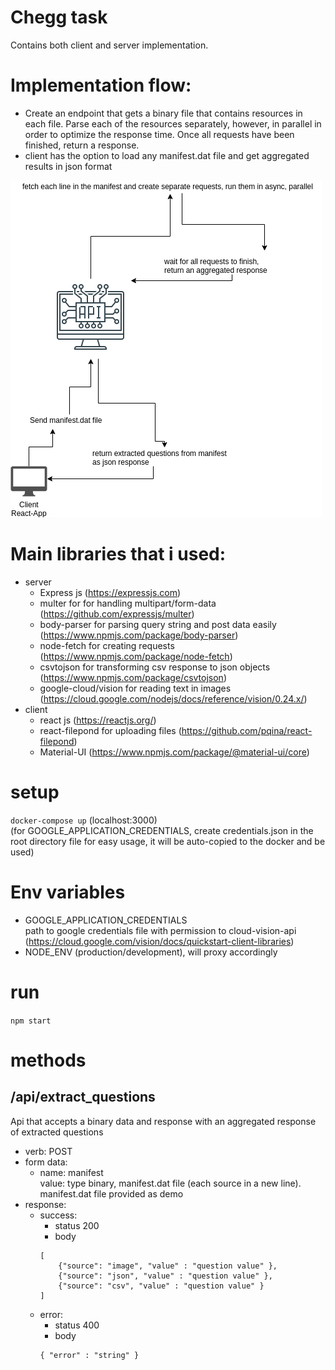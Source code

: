 # Chegg task
Contains both client and server implementation.

# Implementation flow:
 - Create an endpoint that gets a binary file that contains resources in each file. Parse each of the 
 resources separately, however, in parallel in order to optimize the response time. Once all requests have been
 finished, return a response.
 - client has the option to load any manifest.dat file and get aggregated results in json format   
 
![chegg-task-diagram](chegg-task-diagram.png)

# Main libraries that i used:
 - server
    - Express js (https://expressjs.com)
    - multer for for handling multipart/form-data (https://github.com/expressjs/multer)
    - body-parser for parsing query string and post data easily (https://www.npmjs.com/package/body-parser)
    - node-fetch for creating requests (https://www.npmjs.com/package/node-fetch)
    - csvtojson for transforming csv response to json objects (https://www.npmjs.com/package/csvtojson)
    - google-cloud/vision for reading text in images (https://cloud.google.com/nodejs/docs/reference/vision/0.24.x/)
 - client
    - react js (https://reactjs.org/)
    - react-filepond for uploading files (https://github.com/pqina/react-filepond)
    - Material-UI (https://www.npmjs.com/package/@material-ui/core)


# setup
`docker-compose up` (localhost:3000)   
(for GOOGLE_APPLICATION_CREDENTIALS, create credentials.json in the root directory file for easy usage, it will be auto-copied to the docker and be used)


# Env variables
 - GOOGLE_APPLICATION_CREDENTIALS   
 path to google credentials file with permission to cloud-vision-api (https://cloud.google.com/vision/docs/quickstart-client-libraries)
 - NODE_ENV (production/development), will proxy accordingly
 
# run
`npm start`

# methods
## /api/extract_questions
Api that accepts a binary data and response with an aggregated response of extracted questions
 - verb: POST
 - form data:
    - name: manifest   
      value: type binary, manifest.dat file (each source in a new line). manifest.dat file provided as demo
 - response:
    - success:
        - status 200
        - body
         ```
         [ 
             {"source": "image", "value" : "question value" }, 
             {"source": "json", "value" : "question value" },
             {"source": "csv", "value" : "question value" }
         ]
         ```
    - error:
        - status 400
        - body
         ```
         { "error" : "string" }
         ```